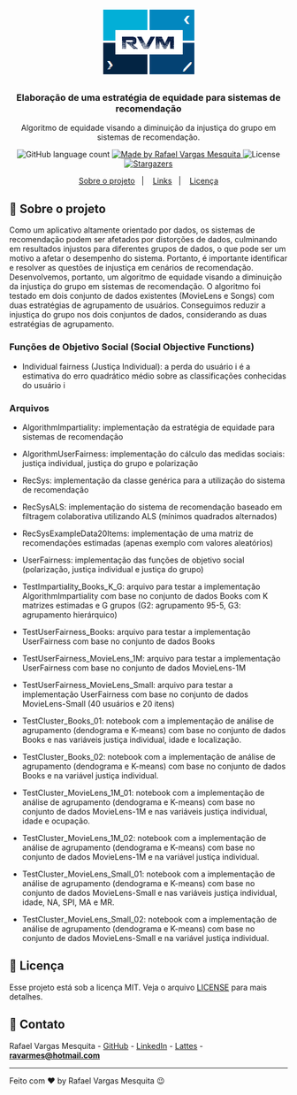 <h1 align="center">
    <img alt="RVM" src="https://github.com/ravarmes/recsys-algorithm-impartiality/blob/main/assets/logo.jpg" />
</h1>

<h3 align="center">
  Elaboração de uma estratégia de equidade para sistemas de recomendação
</h3>

<p align="center">Algoritmo de equidade visando a diminuição da injustiça do grupo em sistemas de recomendação. </p>

<p align="center">
  <img alt="GitHub language count" src="https://img.shields.io/github/languages/count/ravarmes/recsys-algorithm-impartiality?color=%2304D361">

  <a href="http://www.linkedin.com/in/rafael-vargas-mesquita">
    <img alt="Made by Rafael Vargas Mesquita" src="https://img.shields.io/badge/made%20by-Rafael%20Vargas%20Mesquita-%2304D361">
  </a>

  <img alt="License" src="https://img.shields.io/badge/license-MIT-%2304D361">

  <a href="https://github.com/ravarmes/recsys-algorithm-impartiality/stargazers">
    <img alt="Stargazers" src="https://img.shields.io/github/stars/ravarmes/recsys-algorithm-impartiality?style=social">
  </a>
</p>

<p align="center">
  <a href="#-sobre">Sobre o projeto</a>&nbsp;&nbsp;&nbsp;|&nbsp;&nbsp;&nbsp;
  <a href="#-links">Links</a>&nbsp;&nbsp;&nbsp;|&nbsp;&nbsp;&nbsp;
  <a href="#-licenca">Licença</a>
</p>

## :page_with_curl: Sobre o projeto <a name="-sobre"/></a>

Como um aplicativo altamente orientado por dados, os sistemas de recomendação podem ser afetados por distorções de dados, culminando em resultados injustos para diferentes grupos de dados, o que pode ser um motivo a afetar o desempenho do sistema. Portanto, é importante identificar e resolver as questões de injustiça em cenários de recomendação. Desenvolvemos, portanto, um algoritmo de equidade visando a diminuição da injustiça do grupo em sistemas de recomendação. O algoritmo foi testado em dois conjunto de dados existentes (MovieLens e Songs) com duas estratégias de agrupamento de usuários. Conseguimos reduzir a injustiça do grupo nos dois conjuntos de dados, considerando as duas estratégias de agrupamento. 

### Funções de Objetivo Social (Social Objective Functions)

* Individual fairness (Justiça Individual): a perda do usuário i é a estimativa do erro quadrático médio sobre as classificações conhecidas do usuário i

### Arquivos

- AlgorithmImpartiality: implementação da estratégia de equidade para sistemas de recomendação
- AlgorithmUserFairness: implementação do cálculo das medidas sociais: justiça individual, justiça do grupo e polarização
- RecSys: implementação da classe genérica para a utilização do sistema de recomendação
- RecSysALS: implementação do sistema de recomendação baseado em filtragem colaborativa utilizando ALS (mínimos quadrados alternados)
- RecSysExampleData20Items: implementação de uma matriz de recomendações estimadas (apenas exemplo com valores aleatórios)
- UserFairness: implementação das funções de objetivo social (polarização, justiça individual e justiça do grupo)

- TestImpartiality_Books_K_G: arquivo para testar a implementação AlgorithmImpartiality com base no conjunto de dados Books com K matrizes estimadas e G grupos (G2: agrupamento 95-5, G3: agrupamento hierárquico)


- TestUserFairness_Books: arquivo para testar a implementação UserFairness com base no conjunto de dados Books
- TestUserFairness_MovieLens_1M: arquivo para testar a implementação UserFairness com base no conjunto de dados MovieLens-1M
- TestUserFairness_MovieLens_Small: arquivo para testar a implementação UserFairness com base no conjunto de dados MovieLens-Small (40 usuários e 20 itens)
- TestCluster_Books_01: notebook com a implementação de análise de agrupamento (dendograma e K-means) com base no conjunto de dados Books e nas variáveis justiça individual, idade e localização.
- TestCluster_Books_02: notebook com a implementação de análise de agrupamento (dendograma e K-means) com base no conjunto de dados Books e na variável justiça individual.
- TestCluster_MovieLens_1M_01: notebook com a implementação de análise de agrupamento (dendograma e K-means) com base no conjunto de dados MovieLens-1M e nas variáveis justiça individual, idade e ocupação.
- TestCluster_MovieLens_1M_02: notebook com a implementação de análise de agrupamento (dendograma e K-means) com base no conjunto de dados MovieLens-1M e na variável justiça individual.
- TestCluster_MovieLens_Small_01: notebook com a implementação de análise de agrupamento (dendograma e K-means) com base no conjunto de dados MovieLens-Small e nas variáveis justiça individual, idade, NA, SPI, MA e MR.
- TestCluster_MovieLens_Small_02: notebook com a implementação de análise de agrupamento (dendograma e K-means) com base no conjunto de dados MovieLens-Small e na variável justiça individual.


## :memo: Licença <a name="-licenca"/></a>

Esse projeto está sob a licença MIT. Veja o arquivo [LICENSE](LICENSE.md) para mais detalhes.

## :email: Contato

Rafael Vargas Mesquita - [GitHub](https://github.com/ravarmes) - [LinkedIn](https://www.linkedin.com/in/rafael-vargas-mesquita) - [Lattes](http://lattes.cnpq.br/6616283627544820) - **ravarmes@hotmail.com**

---

Feito com ♥ by Rafael Vargas Mesquita :wink:
